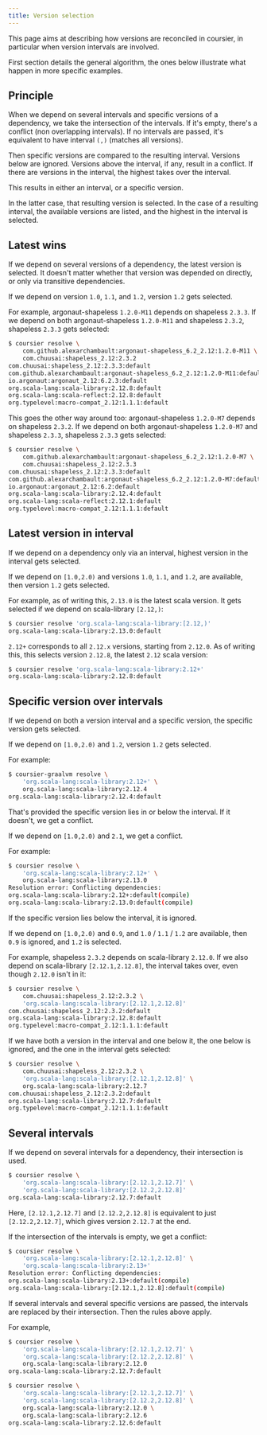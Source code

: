 ```yaml
---
title: Version selection
---
```


This page aims at describing how versions are reconciled in coursier,
in particular when version intervals are involved.

First section details the general algorithm, the ones below illustrate
what happen in more specific examples.

## Principle

When we depend on several intervals and specific versions of a dependency,
we take the intersection of the intervals. If it's empty, there's a conflict
(non overlapping intervals). If no intervals are passed, it's equivalent
to have interval `(,)` (matches all versions).

Then specific versions are compared to the resulting interval. Versions
below are ignored. Versions above the interval, if any, result in a conflict.
If there are versions in the interval, the highest takes over the interval.

This results in either an interval, or a specific version.

In the latter case, that resulting version is selected. In the case of a
resulting interval, the available versions are listed, and the highest
in the interval is selected.

## Latest wins

If we depend on several versions of a dependency,
the latest version is selected. It doesn't matter whether
that version was depended on directly, or only via transitive dependencies.

If we depend on version `1.0`, `1.1`, and `1.2`, version `1.2` gets selected.

For example, argonaut-shapeless `1.2.0-M11` depends on shapeless `2.3.3`.
If we depend on both argonaut-shapeless `1.2.0-M11` and shapeless `2.3.2`,
shapeless `2.3.3` gets selected:
```bash
$ coursier resolve \
    com.github.alexarchambault:argonaut-shapeless_6.2_2.12:1.2.0-M11 \
    com.chuusai:shapeless_2.12:2.3.2
com.chuusai:shapeless_2.12:2.3.3:default
com.github.alexarchambault:argonaut-shapeless_6.2_2.12:1.2.0-M11:default
io.argonaut:argonaut_2.12:6.2.3:default
org.scala-lang:scala-library:2.12.8:default
org.scala-lang:scala-reflect:2.12.8:default
org.typelevel:macro-compat_2.12:1.1.1:default
```

This goes the other way around too: argonaut-shapeless `1.2.0-M7` depends on
shapeless `2.3.2`. If we depend on both argonaut-shapeless `1.2.0-M7` and
shapeless `2.3.3`, shapeless `2.3.3` gets selected:
```bash
$ coursier resolve \
    com.github.alexarchambault:argonaut-shapeless_6.2_2.12:1.2.0-M7 \
    com.chuusai:shapeless_2.12:2.3.3
com.chuusai:shapeless_2.12:2.3.3:default
com.github.alexarchambault:argonaut-shapeless_6.2_2.12:1.2.0-M7:default
io.argonaut:argonaut_2.12:6.2:default
org.scala-lang:scala-library:2.12.4:default
org.scala-lang:scala-reflect:2.12.1:default
org.typelevel:macro-compat_2.12:1.1.1:default
```

## Latest version in interval

If we depend on a dependency only via an interval, highest version in the
interval gets selected.

If we depend on `[1.0,2.0)` and versions `1.0`, `1.1`, and `1.2`, are available,
then version `1.2` gets selected.

For example, as of writing this, `2.13.0` is the latest scala version. It gets selected
if we depend on scala-library `[2.12,)`:
```bash
$ coursier resolve 'org.scala-lang:scala-library:[2.12,)'
org.scala-lang:scala-library:2.13.0:default
```

`2.12+` corresponds to all `2.12.x` versions, starting from `2.12.0`. As of
writing this, this selects version `2.12.8`, the latest `2.12` scala version:
```bash
$ coursier resolve 'org.scala-lang:scala-library:2.12+'
org.scala-lang:scala-library:2.12.8:default
```

## Specific version over intervals

If we depend on both a version interval and a specific version, the specific
version gets selected.

If we depend on `[1.0,2.0)` and `1.2`, version `1.2` gets selected.

For example:
```bash
$ coursier-graalvm resolve \
    'org.scala-lang:scala-library:2.12+' \
    org.scala-lang:scala-library:2.12.4
org.scala-lang:scala-library:2.12.4:default
```

That's provided the specific version lies in or below the interval.
If it doesn't, we get a conflict.

If we depend on `[1.0,2.0)` and `2.1`, we get a conflict.

For example:
```bash
$ coursier resolve \
    'org.scala-lang:scala-library:2.12+' \
    org.scala-lang:scala-library:2.13.0
Resolution error: Conflicting dependencies:
org.scala-lang:scala-library:2.12+:default(compile)
org.scala-lang:scala-library:2.13.0:default(compile)
```

If the specific version lies below the interval, it is ignored.

If we depend on `[1.0,2.0)` and `0.9`, and `1.0` / `1.1` / `1.2` are available,
then `0.9` is ignored, and `1.2` is selected.

For example,
shapeless `2.3.2` depends on scala-library `2.12.0`. If we also depend
on scala-library `[2.12.1,2.12.8]`, the interval takes over, even though
`2.12.0` isn't in it:
```bash
$ coursier resolve \
    com.chuusai:shapeless_2.12:2.3.2 \
    'org.scala-lang:scala-library:[2.12.1,2.12.8]'
com.chuusai:shapeless_2.12:2.3.2:default
org.scala-lang:scala-library:2.12.8:default
org.typelevel:macro-compat_2.12:1.1.1:default
```

If we have both a version in the interval and one below it, the one below
is ignored, and the one in the interval gets selected:
```bash
$ coursier resolve \
    com.chuusai:shapeless_2.12:2.3.2 \
    'org.scala-lang:scala-library:[2.12.1,2.12.8]' \
    org.scala-lang:scala-library:2.12.7
com.chuusai:shapeless_2.12:2.3.2:default
org.scala-lang:scala-library:2.12.7:default
org.typelevel:macro-compat_2.12:1.1.1:default
```

## Several intervals

If we depend on several intervals for a dependency, their intersection is
used.
```bash
$ coursier resolve \
    'org.scala-lang:scala-library:[2.12.1,2.12.7]' \
    'org.scala-lang:scala-library:[2.12.2,2.12.8]'
org.scala-lang:scala-library:2.12.7:default
```
Here, `[2.12.1,2.12.7]` and `[2.12.2,2.12.8]` is equivalent to just
`[2.12.2,2.12.7]`, which gives version `2.12.7` at the end.

If the intersection of the intervals is empty, we get a conflict:
```bash
$ coursier resolve \
    'org.scala-lang:scala-library:[2.12.1,2.12.8]' \
    'org.scala-lang:scala-library:2.13+'
Resolution error: Conflicting dependencies:
org.scala-lang:scala-library:2.13+:default(compile)
org.scala-lang:scala-library:[2.12.1,2.12.8]:default(compile)
```

If several intervals and several specific versions are passed, the intervals
are replaced by their intersection. Then the rules above apply.

For example,
```bash
$ coursier resolve \
    'org.scala-lang:scala-library:[2.12.1,2.12.7]' \
    'org.scala-lang:scala-library:[2.12.2,2.12.8]' \
    org.scala-lang:scala-library:2.12.0
org.scala-lang:scala-library:2.12.7:default
```

```bash
$ coursier resolve \
    'org.scala-lang:scala-library:[2.12.1,2.12.7]' \
    'org.scala-lang:scala-library:[2.12.2,2.12.8]' \
    org.scala-lang:scala-library:2.12.0 \
    org.scala-lang:scala-library:2.12.6
org.scala-lang:scala-library:2.12.6:default
```
